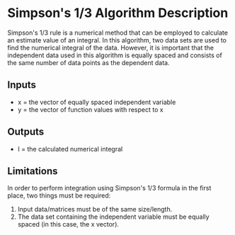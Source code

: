 # **Simpson's 1/3 Algorithm Description**
Simpson's 1/3 rule is a numerical method that can be employed to calculate an estimate value of an integral. In this algorithm, two data sets are used to find the numerical integral of the data. However, it is important that the independent data used in this algorithm is equally spaced and consists of the same number of data points as the dependent data. 

## Inputs
- x = the vector of equally spaced independent variable
- y = the vector of function values with respect to x

## Outputs
- I = the calculated numerical integral

## Limitations
In order to perform integration using Simpson's 1/3 formula in the first place, two things must be required:
1. Input data/matrices must be of the same size/length.
2. The data set containing the independent variable must be equally spaced (in this case, the x vector).

